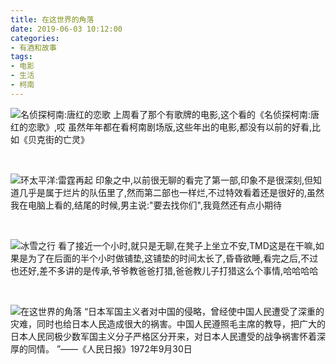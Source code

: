 ```yaml
---
title: 在这世界的角落
date: 2019-06-03 10:12:00
categories: 
- 有酒和故事
tags: 
- 电影
- 生活
- 柯南
---
```

![名侦探柯南:唐红的恋歌](https://hexosrc.oss-cn-shenzhen.aliyuncs.com/blog/20190603103620.png)
上周看了那个有歌牌的电影,这个看的《名侦探柯南:唐红的恋歌》,哎 虽然年年都在看柯南剧场版,这些年出的电影,都没有以前的好看,比如《贝克街的亡灵》
<!-- more -->
  
<br/>

![环太平洋:雷霆再起](https://hexosrc.oss-cn-shenzhen.aliyuncs.com/blog/20190603103619.png)
印象之中,以前很无聊的看完了第一部,印象不是很深刻,但知道几乎是属于烂片的队伍里了,然而第二部也一样烂,不过特效看着还是很好的,虽然我在电脑上看的,结尾的时候,男主说:"要去找你们",我竟然还有点小期待

<br/>

![冰雪之行](https://hexosrc.oss-cn-shenzhen.aliyuncs.com/blog/20190603103621.png)
看了接近一个小时,就只是无聊,在凳子上坐立不安,TMD这是在干嘛,如果是为了在后面的半个小时做铺垫,这铺垫的时间太长了,昏昏欲睡,看完之后,不过也还好,差不多讲的是传承,爷爷教爸爸打猎,爸爸教儿子打猎这么个事情,哈哈哈哈

<br/>

![在这世界的角落](https://image.yanganlin.com/blog/20190603104134.png)
 “日本军国主义者对中国的侵略，曾经使中国人民遭受了深重的灾难，同时也给日本人民造成很大的祸害。中国人民遵照毛主席的教导，把广大的日本人民同极少数军国主义分子严格区分开来，对日本人民遭受的战争祸害怀着深厚的同情。 ”——《人民日报》1972年9月30日
